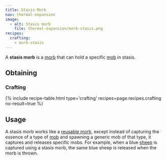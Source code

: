 ```yaml
---
title: Stasis Morb
nav: thermal-expansion
image:
  - alt: Stasis morb
    file: thermal-expansion/morb-stasis.png
recipes:
  crafting:
    - morb-stasis
---
```


A **stasis morb** is a [morb](/docs/morb/) that can hold a specific
[mob](https://minecraft.gamepedia.com/Mob) in stasis.


Obtaining
---------

### Crafting
{% include recipe-table.html type='crafting' recipes=page.recipes.crafting no-result=true %}


Usage
-----

A stasis morb works like a [reusable morb](/docs/reusable-morb/), except instead
of capturing the essence of a type of [mob](https://minecraft.gamepedia.com/Mob)
and spawning a generic mob of that type, it captures and releases specific mobs.
For example, when a blue [sheep](https://minecraft.gamepedia.com/Sheep) is
captured using a stasis morb, the same blue sheep is released when the morb is
thrown.
